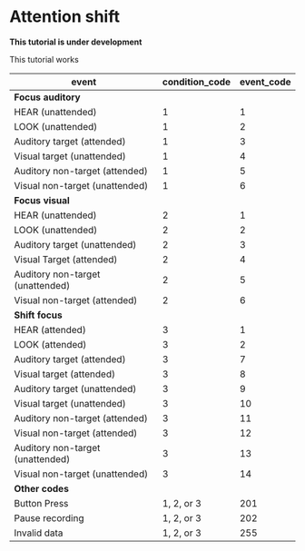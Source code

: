 # Attention shift 

**This tutorial is under development**

This tutorial works 



| event |	condition_code | event_code |
| ------| -----------------| ----------- |
|**Focus auditory** |     |    |
| HEAR (unattended) | 1 | 1 |
| LOOK (unattended) | 1 | 2 |
| Auditory target (attended) | 1 | 3 |
| Visual target (unattended) | 1 | 4 |
| Auditory non-target (attended) | 1 | 5 |
| Visual non-target (unattended) | 1 | 6 |
| **Focus visual**  |  |  |
| HEAR (unattended) | 2 | 1 |
| LOOK (unattended) | 2 | 2 |
| Auditory target (unattended) | 2 | 3 |
| Visual Target (attended) | 2 | 4 |
| Auditory non-target (unattended) | 2 | 5 |
| Visual non-target (attended) | 2 | 6 |
| **Shift focus** | | |
| HEAR (attended) | 3 | 1 |
| LOOK (attended) | 3 | 2 |
| Auditory target (attended) | 3 | 7 |
| Visual target (attended) | 3 | 8 |
| Auditory target (unattended) | 3 | 9 |
| Visual target (unattended) | 3 | 10 |
| Auditory non-target (attended) | 3 | 11 |
| Visual non-target (attended) | 3 | 12 |
| Auditory non-target (unattended) | 3 | 13 |
| Visual non-target (unattended) | 3 | 14 |
| **Other codes** | | |
| Button Press | 1, 2, or 3 | 201 |
| Pause recording | 1, 2, or 3 | 202 |
| Invalid data | 1, 2, or 3 | 255 |
